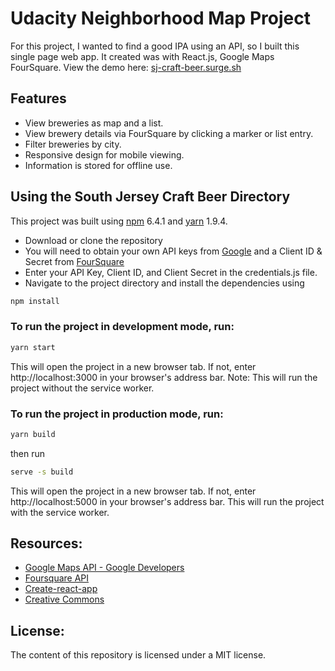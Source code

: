 # Udacity Neighborhood Map Project

For this project, I wanted to find a good IPA using an API, so I built this single page web app. It created was with React.js, Google Maps FourSquare. View the demo here: [sj-craft-beer.surge.sh](http://sj-craft-beer.surge.sh/)

## Features

- View breweries as map and a list.
- View brewery details via FourSquare by clicking a marker or list entry.
- Filter breweries by city.
- Responsive design for mobile viewing.
- Information is stored for offline use.


## Using the South Jersey Craft Beer Directory

This project was built using [npm](https://nodejs.org/en/)  6.4.1 and [yarn](https://yarnpkg.com/en/) 1.9.4.
- Download or clone the repository
- You will need to obtain your own API keys from [Google](https://developers.google.com/maps/documentation/javascript/get-api-key) and a Client ID & Secret from [FourSquare](https://developer.foursquare.com/docs/api)
- Enter your API Key, Client ID, and Client Secret in the credentials.js file.
- Navigate to the project directory and install the dependencies using
```bash
npm install
```
### To run the project in development mode, run:
```bash
yarn start
```
This will open the project in a new browser tab. If not, enter http://localhost:3000 in your browser's address bar.
Note: This will run the project without the service worker.

### To run the project in production mode, run:
```bash
yarn build
```
then run
```bash
serve -s build
```
This will open the project in a new browser tab. If not, enter http://localhost:5000 in your browser's address bar.
This will run the project with the service worker.

## Resources:
- [Google Maps API - Google Developers](https://developers.google.com/maps/documentation/)
- [Foursquare API](https://developer.foursquare.com/)
- [Create-react-app](https://github.com/facebook/create-react-app)
- [Creative Commons](https://search.creativecommons.org/)

## License:
The content of this repository is licensed under a MIT license.